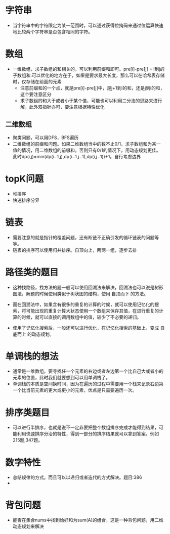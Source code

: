 



# 字符串

* 当字符串中的字符限定为某一范围时，可以通过获得位掩码来通过位运算快速地比较两个字符串是否包含相同的字符。


# 数组
* 一维数组，求子数组的和相关的，可以利用前缀和即可。pre[i]-pre[j] = i到j的子数组和.可以优化的地方在于，如果是要求最大长度，那么可以在哈希表存储时，仅存储在前面的元素
  * 注意前缀和的一个点，就是pre[i]-pre[j]中，是j+1到i的和，还是j到i的和，这个要注意区分
   * 求子数组的和大于或者小于某个值，可能也可以利用二分法的思路来进行解，此外双指针亦可，要注意根据特性优化
## 二维数组
* 聚类问题，可以用DFS，BFS遍历
* 二维数组的前缀和问题。如果二维数组当中的数不止0/1，求子数组和为某一值的情况，用二维数组的前缀和。否则只有0/1的情况下，用动态规划更佳。此时dp(i,j)=min(dp(i−1,j),dp(i−1,j−1),dp(i,j−1))+1。自行考虑边界



# topK问题
* 堆排序
* 快速排序分界




# 链表

* 需要注意的就是指针的覆盖问题，还有断链不正确引发的循环链表的问题等等。
* 链表的排序可以使用归并排序。自顶向上，两两一组，逐步去排


# 路径类的题目
* 这种找路径，找方法的题一般可以使用回溯法来解决，回溯法也可以说是树形图法，解题的时候使用类似于树状图的结构，使用 自顶而下 的方法。

* 而在回溯法中，如果含有很多的重复的计算的时候，就可以使用记忆化的搜索，将可能出现的重复计算大状态使用一个数组来保存其值，在进行重复的计算的时候，就可以直接的调用数组中的值，较少了不必要的递归。

* 使用了记忆化搜索后，一般还可以进行优化，在记忆化搜索的基础上，变成 自底而上 的动态规划。


# 单调栈的想法
* 通常是一维数组，要寻找任一个元素的右边或者左边第一个比自己大或者小的元素的位置，此时我们就要想到可以用单调栈了。
* 单调栈的本质是空间换时间，因为在遍历的过程中需要用一个栈来记录右边第一个比当前元素的更大或更小的元素，优点是只需要遍历一次。

# 排序类题目
* 可以进行半排序，也就是说不一定非要把整个数组排序完成才能得到结果，可能利用快速排序分治的特性，得到一部分的排序结果就可以拿到答案。例如215题,347题。


# 数字特性
* 总结规律的方式。而且可以以递归或者迭代的方式解决。题目:386
* 


# 背包问题
* 能否在集合nums中找到恰好和为sum(A)的组合，这是一种背包问题，用二维动态规划来解决